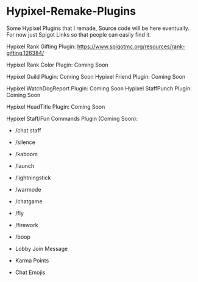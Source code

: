 # Hypixel-Remake-Plugins
Some Hypixel Plugins that I remade, Source code will be here eventually. For now just Spigot Links so that people can easily find it.


Hypixel Rank Gifting Plugin: https://www.spigotmc.org/resources/rank-gifting.126384/

Hypixel Rank Color Plugin: Coming Soon


Hypixel Guild Plugin: Coming Soon
Hypixel Friend Plugin: Coming Soon


Hypixel WatchDogReport Plugin: Coming Soon
Hypixel StaffPunch Plugin: Coming Soon


Hypixel HeadTitle Plugin: Coming Soon


Hypixel Staff/Fun Commands Plugin (Coming Soon):
- /chat staff
- /silence
- /kaboom
- /launch
- /lightningstick
- /warmode
- /chatgame

  
- /fly
- /firework
- /boop

  
- Lobby Join Message
- Karma Points
- Chat Emojis
